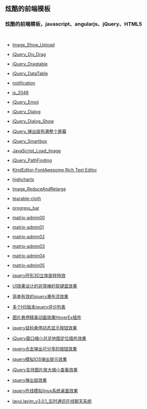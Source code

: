 ## 炫酷的前端模板

<h3>
炫酷的前端模板，javascript、angularjs、jQuery、HTML5
</h3>
</br>

* [Image_Show_Upload](https://scalad.github.io/FrontJS/image_show_upload/)

* [jQuery_Div_Drag](https://scalad.github.io/FrontJS/jQuery_Div_Drag/)

* [jQuery_Dragtable](https://scalad.github.io/FrontJS/jQuery_Dragtable/)

* [jQuery_DataTable](https://scalad.github.io/FrontJS/jQuery_DataTable/)

* [notification](https://scalad.github.io/FrontJS/notification/)

* [js_2048](https://scalad.github.io/FrontJS/js_2048/)

* [jQuery_Emoji](https://scalad.github.io/FrontJS/jQuery_Emoji)

* [jQuery_Dialog](https://scalad.github.io/FrontJS/jQuery_Dialog)

* [jQuery_Dialog_Show](https://scalad.github.io/FrontJS/jQuery_Dialog_Show)

* [jQuery_弹出层布满整个屏幕](https://scalad.github.io/FrontJS/jQuery_弹出层布满整个屏幕)

* [jQuery_Smartbox](https://scalad.github.io/FrontJS/jQuery_Smartbox)

* [JavaScript_Load_Image](https://scalad.github.io/FrontJS/JavaScript_Load_Image)

* [jQuery_PathFinding](https://scalad.github.io/FrontJS/jQuery_PathFinding)
 
* [KindEditor-FontAwesome Rich Text Editor](https://scalad.github.io/FrontJS/KindEditor-FontAwesome)

* [highcharts](https://scalad.github.io/FrontJS/highcharts)

* [Image_ReduceAndRelarge](https://scalad.github.io/FrontJS/Image_ReduceAndRelarge)

* [tearable-cloth](https://scalad.github.io/FrontJS/tearable-cloth)

* [progress_bar](https://scalad.github.io/FrontJS/progress_bar)

* [matrix-admin00](https://scalad.github.io/FrontJS/matrix-admin00)

* [matrix-admin01](https://scalad.github.io/FrontJS/matrix-admin01)

* [matrix-admin02](https://scalad.github.io/FrontJS/matrix-admin02)

* [matrix-admin03](https://scalad.github.io/FrontJS/matrix-admin03)

* [matrix-admin04](https://scalad.github.io/FrontJS/matrix-admin04)

* [matrix-admin05](https://scalad.github.io/FrontJS/matrix-admin05)

* [jquery环形3D立体旋转特效](https://scalad.github.io/FrontJS/jquery环形3D立体旋转特效)

* [UI效果设计的非常棒的软键盘效果](https://scalad.github.io/FrontJS/UI效果设计的非常棒的软键盘效果)

* [简单有效的jquery瀑布流效果](https://scalad.github.io/FrontJS/简单有效的jquery瀑布流效果)

* [多个H5版本jquery评分列表](https://scalad.github.io/FrontJS/多个H5版本jquery评分列表)

* [图片悬停精美动画效果HoverEx插件](https://scalad.github.io/FrontJS/图片悬停精美动画效果HoverEx插件)

* [jquery鼠标悬停动态显示按钮效果](https://scalad.github.io/FrontJS/jquery鼠标悬停动态显示按钮效果)

* [jQuery窗口缩小总览地图定位插件效果](https://scalad.github.io/FrontJS/jQuery窗口缩小总览地图定位插件效果)

* [jquery点击弹出可分享的按钮效果](https://scalad.github.io/FrontJS/jquery点击弹出可分享的按钮效果)

* [jquery模拟IOS弹出提示效果](https://scalad.github.io/FrontJS/jquery模拟IOS弹出提示效果)

* [jQuery支持图片放大缩小查看效果](https://scalad.github.io/FrontJS/jQuery支持图片放大缩小查看效果)

* [jquery弹出层效果](https://scalad.github.io/FrontJS/jquery弹出层效果)

* [jquery在线模拟linux系统桌面效果](https://scalad.github.io/FrontJS/jquery在线模拟linux系统桌面效果)

* [layui.layim_v3.0.1_实时通讯在线聊天系统](https://scalad.github.io/FrontJS/layui.layim_v3.0.1_实时通讯在线聊天系统/demo/index.html)
